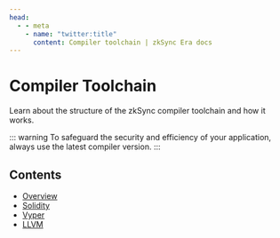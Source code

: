 ```yaml
---
head:
  - - meta
    - name: "twitter:title"
      content: Compiler toolchain | zkSync Era docs
---
```


# Compiler Toolchain

Learn about the structure of the zkSync compiler toolchain and how it works.

::: warning
To safeguard the security and efficiency of your application, always use the latest compiler version.
:::

## Contents

- [Overview](./overview.md)
- [Solidity](./solidity.md)
- [Vyper](./vyper.md)
- [LLVM](./llvm.md)
